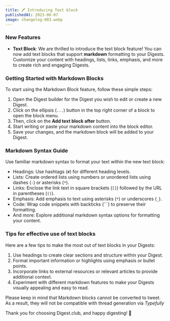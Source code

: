```yaml
---
title: 🖊️ Introducing Text block
publishedAt: 2023-06-07
image: changelog-003.webp
---
```


### New Features

- **Text Block**: We are thrilled to introduce the text block feature! You can now add text blocks that support **markdown** formatting to your Digests. Customize your content with headings, lists, links, emphasis, and more to create rich and engaging Digests.

### Getting Started with Markdown Blocks

To start using the Markdown Block feature, follow these simple steps:

1. Open the Digest builder for the Digest you wish to edit or create a new Digest.
2. Click on the ellipsis (`...`) button in the top right corner of a block to open the block menu.
3. Then, click on the **Add text block after** button.
4. Start writing or paste your markdown content into the block editor.
5. Save your changes, and the markdown block will be added to your Digest.

### Markdown Syntax Guide

Use familiar markdown syntax to format your text within the new text block:

- Headings: Use hashtags (`#`) for different heading levels.
- Lists: Create ordered lists using numbers or unordered lists using dashes (`-`) or asterisks (`*`).
- Links: Enclose the link text in square brackets (`[]`) followed by the URL in parentheses (`()`).
- Emphasis: Add emphasis to text using asterisks (`*`) or underscores (`_`).
- Code: Wrap code snippets with backticks (\```) to preserve their formatting.
- And more: Explore additional markdown syntax options for formatting your content.

### Tips for effective use of text blocks

Here are a few tips to make the most out of text blocks in your Digests:

1. Use headings to create clear sections and structure within your Digest.
2. Format important information or highlights using emphasis or bullet points.
3. Incorporate links to external resources or relevant articles to provide additional context.
4. Experiment with different markdown features to make your Digests visually appealing and easy to read.

Please keep in mind that Markdown blocks cannot be converted to tweet. As a result, they will not be compatible with thread generation via _Typefully_

Thank you for choosing Digest.club, and happy digesting! 🚀
